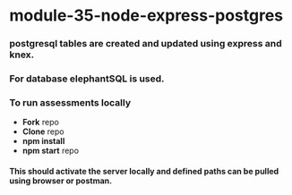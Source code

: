 # module-35-node-express-postgres
### postgresql tables are created and updated using express and knex.
### For database elephantSQL is used.
### To run assessments locally
- **Fork** repo
- **Clone** repo
- **npm install**
- **npm start** repo
#### This should activate the server locally and defined paths can be pulled using browser or postman.
